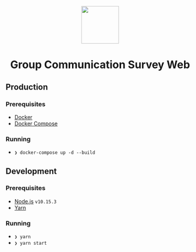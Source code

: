 <p align="center">
  <img src="https://user-images.githubusercontent.com/11808903/70377654-1118c680-1917-11ea-86ca-e011f33de46e.png" width="100"/>
</p>

<h1 align="center">Group Communication Survey Web</h1>

## Production

### Prerequisites

- [Docker](https://www.docker.com/)
- [Docker Compose](https://docs.docker.com/compose/)

### Running

- `❯ docker-compose up -d --build`

## Development

### Prerequisites

- [Node.js](https://nodejs.org/en) `v10.15.3`
- [Yarn](https://yarnpkg.com/lang/en/)

### Running

- `❯ yarn`
- `❯ yarn start`
